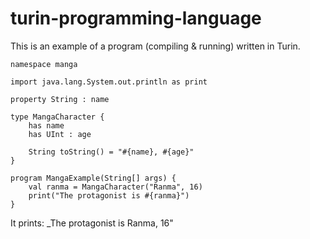 # turin-programming-language

This is an example of a program (compiling & running) written in Turin.

```
namespace manga

import java.lang.System.out.println as print

property String : name

type MangaCharacter {
    has name
    has UInt : age

    String toString() = "#{name}, #{age}"
}

program MangaExample(String[] args) {
    val ranma = MangaCharacter("Ranma", 16)
    print("The protagonist is #{ranma}")
}
```

It prints: _The protagonist is Ranma, 16"
